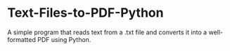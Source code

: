 # Text-Files-to-PDF-Python
A simple program that reads text from a .txt file and converts it into a well-formatted PDF using Python.
